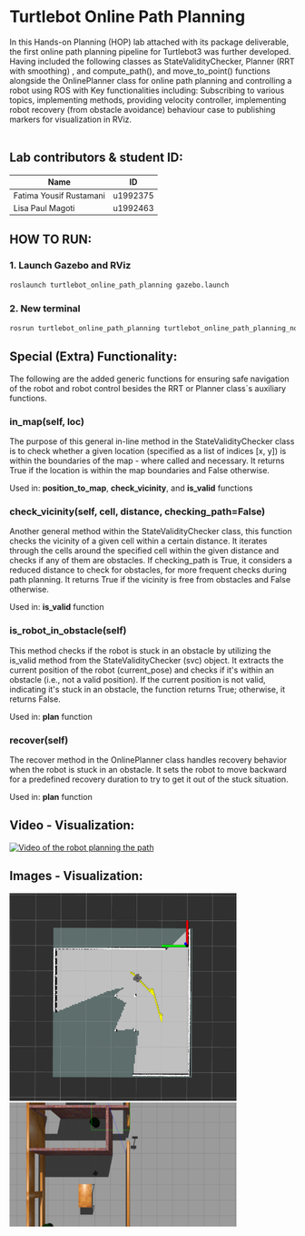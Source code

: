 # Turtlebot Online Path Planning

In this Hands-on Planning (HOP) lab attached with its package deliverable, the first online path planning pipeline for Turtlebot3 was further developed. Having included the following classes as StateValidityChecker, Planner (RRT with smoothing) , and compute_path(), and move_to_point() functions alongside the OnlinePlanner class for online path planning and controlling a robot using ROS with Key functionalities including: Subscribing to various topics, implementing methods, providing velocity controller, implementing robot recovery (from obstacle avoidance) behaviour case to publishing markers for visualization in RViz. 
<br><br>

## Lab contributors & student ID:

| Name                    | ID       |
| -------------------     | -------- |
| Fatima Yousif Rustamani | u1992375 |
| Lisa Paul Magoti        | u1992463 |

## HOW TO RUN:

### 1. Launch Gazebo and RViz

```bash
roslaunch turtlebot_online_path_planning gazebo.launch
```

### 2. New terminal

```bash
rosrun turtlebot_online_path_planning turtlebot_online_path_planning_node.py
```

## Special (Extra) Functionality:

The following are the added generic functions for ensuring safe navigation of the robot and robot control besides the RRT or Planner class´s auxiliary functions.

### __in_map__(self, loc)

The purpose of this general in-line method in the StateValidityChecker class is to check whether a given location (specified as a list of indices [x, y]) is within the boundaries of the map -  where called and necessary. It returns True if the location is within the map boundaries and False otherwise.

Used in: __position_to_map__, __check_vicinity__, and __is_valid__ functions

### __check_vicinity__(self, cell, distance, checking_path=False)

Another general method within the StateValidityChecker class, this function checks the vicinity of a given cell within a certain distance. It iterates through the cells around the specified cell within the given distance and checks if any of them are obstacles. If checking_path is True, it considers a reduced distance to check for obstacles, for more frequent checks during path planning. It returns True if the vicinity is free from obstacles and False otherwise. 

Used in: __is_valid__ function

### __is_robot_in_obstacle__(self)

This method checks if the robot is stuck in an obstacle by utilizing the is_valid method from the StateValidityChecker (svc) object. It extracts the current position of the robot (current_pose) and checks if it's within an obstacle (i.e., not a valid position). If the current position is not valid, indicating it's stuck in an obstacle, the function returns True; otherwise, it returns False.

Used in: __plan__ function

### __recover__(self)

The recover method in the OnlinePlanner class handles recovery behavior when the robot is stuck in an obstacle. It sets the robot to move backward for a predefined recovery duration to try to get it out of the stuck situation.

Used in: __plan__ function

## Video - Visualization:

[![Video of the robot planning the path](https://img.youtube.com/vi/suB0sYJcoR4/maxresdefault.jpg)](https://youtu.be/suB0sYJcoR4?si=Ojj5EWFjQS6JZkkG)

## Images - Visualization:

<img src="/images/RViz.png" alt="RViz Image" width="400"/>  <img src="/images/gazebo.png" alt="Gazebo Image" width="400"/> 
